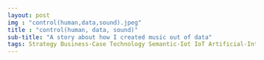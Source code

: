 ```yaml
---
layout: post
img : "control(human,data,sound).jpeg"
title : "control(human, data, sound)"
sub-title: "A story about how I created music out of data"
tags: Strategy Business-Case Technology Semantic-Iot IoT Artificial-Intelligence Semanticweb
---
```

